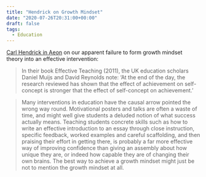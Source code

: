 ```yaml
---
title: "Hendrick on Growth Mindset"
date: "2020-07-26T20:31:00+00:00"
draft: false
tags:
  - Education
---
```


[Carl Hendrick in Aeon](https://aeon.co/essays/schools-love-the-idea-of-a-growth-mindset-but-does-it-work) on our apparent failure to form growth mindset theory into an effective intervention:

> In their book Effective Teaching (2011), the UK education scholars Daniel Muijs and David Reynolds note: ‘At the end of the day, the research reviewed has shown that the effect of achievement on self-concept is stronger that the effect of self-concept on achievement.’

> Many interventions in education have the causal arrow pointed the wrong way round. Motivational posters and talks are often a waste of time, and might well give students a deluded notion of what success actually means. Teaching students concrete skills such as how to write an effective introduction to an essay through close instruction, specific feedback, worked examples and careful scaffolding, and then praising their effort in getting there, is probably a far more effective way of improving confidence than giving an assembly about how unique they are, or indeed how capable they are of changing their own brains. The best way to achieve a growth mindset might just be not to mention the growth mindset at all.
